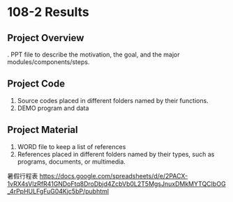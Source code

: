# 108-2 Results
## Project Overview
. PPT file to describe the motivation, the goal, and the major modules/components/steps.
## Project Code
1. Source codes placed in different folders named by their functions.
2. DEMO program and data 
## Project Material
1. WORD file to keep a list of references
2. References placed in different folders named by their types, such as programs, documents, or multimedia.

暑假行程表
https://docs.google.com/spreadsheets/d/e/2PACX-1vRX4sVlzRfR41GNDoFtq8DroDbjd4ZcbVb0L2T5MgsJnuxDMkMYTQCIbOG_4rPpHULFgFuG04Kjc5bP/pubhtml
